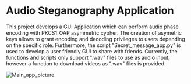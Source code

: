 # Audio Steganography Application

This project develops a GUI Application which can perform audio phase encoding with PKCS1_OAP asymmetric cypher. The creation of asymetric keys allows to grant encoding and decoding privileges to users depending on the specific role. Furthermore, the script "Secret_message_app.py" is used to develop a user friendly GUI to share with friends. Currently, the functions and scripts only support ".wav" files to use as audio input, however a function to download videos as ".wav" files is provided.

![Main_app_picture](https://github.com/JulSinger/secretm/assets/144071550/aae7421b-fbc9-4f3e-8484-b90da4514a04)



